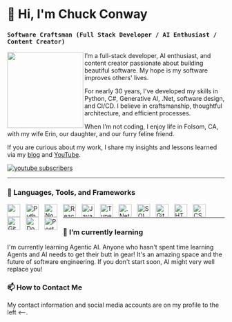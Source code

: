 # 👋 Hi, I'm Chuck Conway

### `Software Craftsman (Full Stack Developer / AI Enthusiast / Content Creator)`

<img width="176px" align="left" src="https://chuckconway.com/images/chuck-studio.png" style="width:176px;" />

I’m a full-stack developer, AI enthusiast, and content creator passionate about building beautiful software. My hope is my software improves others' lives.

For nearly 30 years, I've developed my skills in Python, C#, Generative AI, .Net, software design, and CI/CD. I believe in craftsmanship, thoughtful architecture, and efficient processes.

When I’m not coding, I enjoy life in Folsom, CA, with my wife Erin, our daughter, and our furry feline friend.

If you are curious about my work, I share my insights and lessons learned via my [blog](https://chuckconway.com) and [YouTube](https://www.youtube.com/@charlesconway?sub_confirmation=1).

<p align="left">
  <a href="https://www.youtube.com/@charlesconway?sub_confirmation=1"><img alt="youtube subscribers" title="Subscribe to my YouTube channel" src="https://img.shields.io/badge/-Subscribe-red?style=for-the-badge&logo=youtube&logoColor=white"/></a> 
</p>

---

### 🧰 Languages, Tools, and Frameworks


<img align="left" width="30px" style="padding-right:10px;" src="https://cdn.jsdelivr.net/gh/devicons/devicon@latest/icons/csharp/csharp-plain.svg" title="" />
<img align="left" alt="Python" width="30px" style="padding-right:10px;" src="https://cdn.jsdelivr.net/gh/devicons/devicon/icons/python/python-plain.svg" title="Python" />
<img align="left" alt="NodeJS" width="30px" style="padding-right:10px;" src="https://cdn.jsdelivr.net/gh/devicons/devicon/icons/nodejs/nodejs-original.svg" title="NodeJS" />
<img align="left" alt="React" width="30px" style="padding-right:10px;" src="https://cdn.jsdelivr.net/gh/devicons/devicon/icons/react/react-original.svg" title="React" />
<img align="left" alt="JavaScript" width="30px" style="padding-right:10px;" src="https://cdn.jsdelivr.net/gh/devicons/devicon/icons/javascript/javascript-plain.svg" title="JavaScript" />
<img align="left" alt="TypeScript" width="30px" style="padding-right:10px;" src="https://cdn.jsdelivr.net/gh/devicons/devicon/icons/typescript/typescript-plain.svg" title="TypeScript" />

<img align="left" alt=".Net Core" width="30px" style="padding-right:10px;" src="https://cdn.jsdelivr.net/gh/devicons/devicon@latest/icons/dotnetcore/dotnetcore-original.svg" title=".Net Core" />
          
<img align="left" alt="SQL" width="30px" style="padding-right:10px;" src="https://cdn.jsdelivr.net/gh/devicons/devicon@latest/icons/azuresqldatabase/azuresqldatabase-original.svg" title="SQL" />
<img align="left" alt="Git" width="30px" style="padding-right:10px;" src="https://cdn.jsdelivr.net/gh/devicons/devicon/icons/git/git-original.svg" title="Git" />
<img align="left" alt="HTML" width="30px" style="padding-right:10px;" src="https://cdn.jsdelivr.net/gh/devicons/devicon/icons/html5/html5-plain.svg" title="HTML" />
<img align="left" alt="CSS" width="30px" style="padding-right:10px;" src="https://cdn.jsdelivr.net/gh/devicons/devicon/icons/css3/css3-plain.svg" title="CSS" />
<img align="left" alt="GitHub" width="30px" style="padding-right:10px;" src="https://cdn.jsdelivr.net/gh/devicons/devicon/icons/github/github-original.svg" title="GitHub" />

<img align="left" alt="Docker" width="30px" style="padding-right:10px;" src="https://cdn.jsdelivr.net/gh/devicons/devicon@latest/icons/docker/docker-original.svg" title="Docker" />

<img align="left" alt="Postgres" width="30px" style="padding-right:10px;" src="https://cdn.jsdelivr.net/gh/devicons/devicon@latest/icons/postgresql/postgresql-plain.svg" title="Postgres" />
          
<br />

---

### 🌱 I’m currently learning
I'm currently learning Agentic AI. Anyone who hasn't spent time learning Agents and AI needs to get their butt in gear! It's an amazing space and the future of software engineering. If you don't start soon, AI might very well replace you!

### 📫 How to Contact Me
My contact information and social media accounts are on my profile to the left <--.




<!---
chuckconway/chuckconway is a ✨ special ✨ repository because its `README.md` (this file) appears on your GitHub profile.
You can click the Preview link to take a look at your changes.
--->
